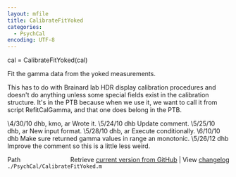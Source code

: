 ```yaml
---
layout: mfile
title: CalibrateFitYoked
categories:
  - PsychCal
encoding: UTF-8
---
```


cal = CalibrateFitYoked(cal)

Fit the gamma data from the yoked measurements.

This has to do with Brainard lab HDR display calibration procedures
and doesn't do anything unless some special fields exist
in the calibration structure.  It's in the PTB because when we use
it, we want to call it from script RefitCalGamma, and that one does
belong in the PTB.

\4/30/10  dhb, kmo, ar  Wrote it.
\5/24/10  dhb           Update comment.
\5/25/10  dhb, ar       New input format.
\5/28/10  dhb, ar       Execute conditionally.
\6/10/10  dhb           Make sure returned gamma values in range an monotonic.
\5/26/12  dhb           Improve the comment so this is a little less weird.


<div class="code_header" style="text-align:right;">
  <span style="float:left;">Path&nbsp;&nbsp;</span> <span class="counter">Retrieve <a href=
  "https://raw.github.com/Psychtoolbox-3/Psychtoolbox-3/beta/./PsychCal/CalibrateFitYoked.m">current version from GitHub</a> | View <a href=
  "https://github.com/Psychtoolbox-3/Psychtoolbox-3/commits/beta/./PsychCal/CalibrateFitYoked.m">changelog</a></span>
</div>
<div class="code">
  <code>./PsychCal/CalibrateFitYoked.m</code>
</div>
